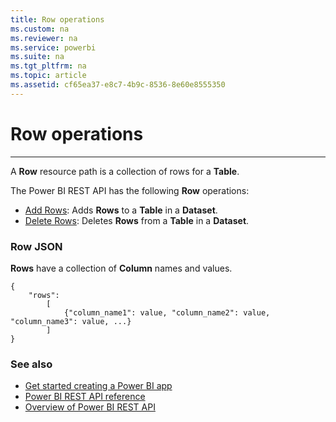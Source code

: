 ```yaml
---
title: Row operations
ms.custom: na
ms.reviewer: na
ms.service: powerbi
ms.suite: na
ms.tgt_pltfrm: na
ms.topic: article
ms.assetid: cf65ea37-e8c7-4b9c-8536-8e60e8555350
---
```

# Row operations
---
A **Row** resource path is a collection of rows for a **Table**.

The Power BI REST API has the following **Row** operations:

- [Add Rows](Add-Rows.md): Adds **Rows** to a **Table** in a **Dataset**.
- [Delete Rows](Delete-Rows.md): Deletes **Rows** from a **Table** in a **Dataset**.

### Row JSON
**Rows** have a collection of **Column** names and values.

	{
		"rows":
	    	[
	        	{"column_name1": value, "column_name2": value, "column_name3": value, ...}
	    	]
	}
 
 ### See also
- [Get started creating a Power BI app](Get-started-creating-a-Power-BI-app.md)
- [Power BI REST API reference](Power-BI-REST-API-reference.md)
- [Overview of Power BI REST API](Overview-of-Power-BI-REST-API.md)
